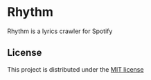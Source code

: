# Rhythm

Rhythm is a lyrics crawler for Spotify

## License

This project is distributed under the [MIT license](LICENSE)
